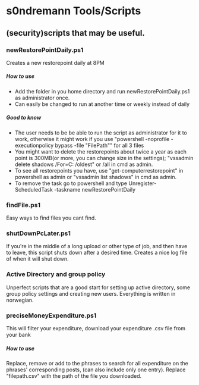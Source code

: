 # s0ndremann Tools/Scripts
## **(security)scripts that may be useful.**

### **newRestorePointDaily.ps1**
Creates a new restorepoint daily at 8PM
##### How to use
- Add the folder in you home directory and run newRestorePointDaily.ps1 as administrator once.
- Can easily be changed to run at another time or weekly instead of daily
##### Good to know
- The user needs to be be able to run the script as administrator for it to work, otherwise it might work if you use
"powershell -noprofile -executionpolicy bypass -file "FilePath"" for all 3 files
- You might want to delete the restorepoints about twice a year as each point is 300MB(or more, you can change size in the settings);
"vssadmin delete shadows /For=C: /oldest" or /all in cmd as admin.
- To see all restorepoints you have, use "get-computerrestorepoint" in powershell as admin or "vssadmin list shadows" in cmd as admin.
- To remove the task go to powershell and type Unregister-ScheduledTask -taskname newRestorePointDaily

### **findFile.ps1**
Easy ways to find files you cant find.
### **shutDownPcLater.ps1**
If you're in the middle of a long upload or other type of job, and then have to leave, this script shuts down after a desired time. Creates a nice log file of when it will shut down.
### **Active Directory and group policy**
Unperfect scripts that are a good start for setting up active directory, some group policy settings and creating new users. Everything is written in norwegian.
### **preciseMoneyExpenditure.ps1**
This will filter your expenditure, download your expenditure .csv file from your bank
##### How to use
Replace, remove or add to the phrases to search for all expenditure on the phrases' corresponding posts, (can also include only one entry). Replace "filepath.csv" with the path of the file you downloaded.
